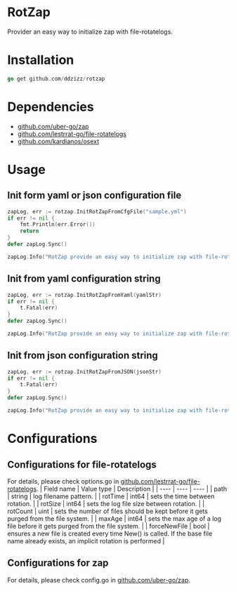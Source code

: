 # RotZap
Provider an easy way to initialize zap with file-rotatelogs.

# Installation
```go
go get github.com/ddzizz/rotzap
```

# Dependencies
- [github.com/uber-go/zap](https://github.com/uber-go/zap)
- [github.com/lestrrat-go/file-rotatelogs](https://github.com/lestrrat-go/file-rotatelogs)
- [github.com/kardianos/osext](https://github.com/kardianos/osext)

# Usage
## Init form yaml or json configuration file
```go
zapLog, err := rotzap.InitRotZapFromCfgFile("sample.yml")
if err != nil {
    fmt.Println(err.Error())
    return
}
defer zapLog.Sync()

zapLog.Info("RotZap provide an easy way to initialize zap with file-rotatelogs")
```

## Init from yaml configuration string
```go
zapLog, err := rotzap.InitRotZapFromYaml(yamlStr)
if err != nil {
    t.Fatal(err)
}
defer zapLog.Sync()

zapLog.Info("RotZap provide an easy way to initialize zap with file-rotatelogs")
```

## Init from json configuration string
```go
zapLog, err := rotzap.InitRotZapFromJSON(jsonStr)
if err != nil {
    t.Fatal(err)
}
defer zapLog.Sync()

zapLog.Info("RotZap provide an easy way to initialize zap with file-rotatelogs")
```

# Configurations
## Configurations for file-rotatelogs
For details, please check options.go in [github.com/lestrrat-go/file-rotatelogs](https://github.com/lestrrat-go/file-rotatelogs).
| Field name | Value type | Description |
| ---- | ---- | ---- |
| path | string | log filename pattern. |
| rotTime | int64 | sets the time between rotation. |
| rotSize | int64 | sets the log file size between rotation. |
| rotCount | uint | sets the number of files should be kept before it gets purged from the file system. |
| maxAge | int64 | sets the max age of a log file before it gets purged from  the file system. |
| forceNewFile | bool | ensures a new file is created every time New() is called. If the base file name already exists, an implicit rotation is performed |

##  Configurations for zap
For details, please check config.go in [github.com/uber-go/zap](https://github.com/uber-go/zap).